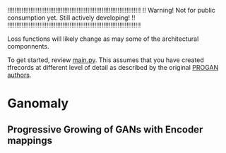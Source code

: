 !!!!!!!!!!!!!!!!!!!!!!!!!!!!!!!!!!!!!!!!!!!!!!!!!!!!!!!!!!!!!!!!!!!!!!!!!!!
!! Warning! Not for public consumption yet.  Still actively developing!  !!
!!!!!!!!!!!!!!!!!!!!!!!!!!!!!!!!!!!!!!!!!!!!!!!!!!!!!!!!!!!!!!!!!!!!!!!!!!!

Loss functions will likely change as may some of the architectural componnents.

To get started, review [main.py](main.py).  This assumes that you have created tfrecords at different level of detail 
as described by the original 
[PROGAN authors](https://github.com/tkarras/progressive_growing_of_gans#preparing-datasets-for-training).

# Ganomaly

## Progressive Growing of GANs with Encoder mappings

